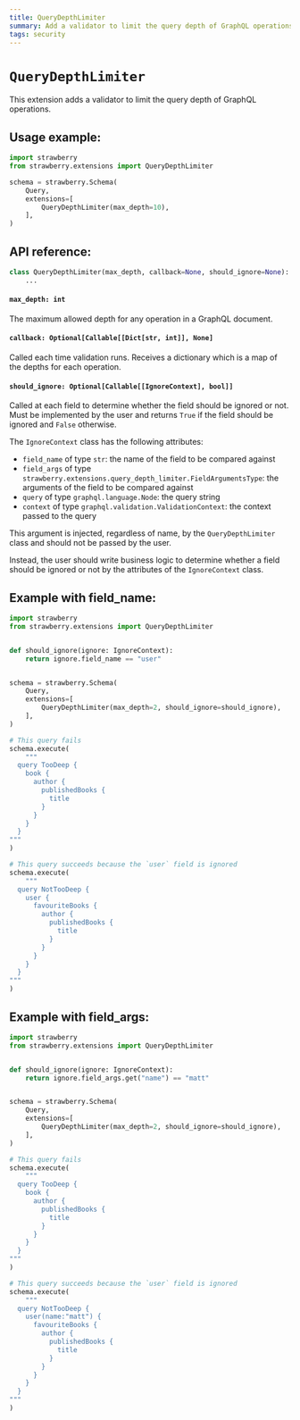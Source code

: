 ```yaml
---
title: QueryDepthLimiter
summary: Add a validator to limit the query depth of GraphQL operations.
tags: security
---
```


# `QueryDepthLimiter`

This extension adds a validator to limit the query depth of GraphQL operations.

## Usage example:

```python
import strawberry
from strawberry.extensions import QueryDepthLimiter

schema = strawberry.Schema(
    Query,
    extensions=[
        QueryDepthLimiter(max_depth=10),
    ],
)
```

## API reference:

```python
class QueryDepthLimiter(max_depth, callback=None, should_ignore=None):
    ...
```

#### `max_depth: int`

The maximum allowed depth for any operation in a GraphQL document.

#### `callback: Optional[Callable[[Dict[str, int]], None]`

Called each time validation runs. Receives a dictionary which is a map of the
depths for each operation.

#### `should_ignore: Optional[Callable[[IgnoreContext], bool]]`

Called at each field to determine whether the field should be ignored or not.
Must be implemented by the user and returns `True` if the field should be
ignored and `False` otherwise.

The `IgnoreContext` class has the following attributes:

- `field_name` of type `str`: the name of the field to be compared against
- `field_args` of type
  `strawberry.extensions.query_depth_limiter.FieldArgumentsType`: the arguments
  of the field to be compared against
- `query` of type `graphql.language.Node`: the query string
- `context` of type `graphql.validation.ValidationContext`: the context passed
  to the query

This argument is injected, regardless of name, by the `QueryDepthLimiter` class
and should not be passed by the user.

Instead, the user should write business logic to determine whether a field
should be ignored or not by the attributes of the `IgnoreContext` class.

## Example with field_name:

```python
import strawberry
from strawberry.extensions import QueryDepthLimiter


def should_ignore(ignore: IgnoreContext):
    return ignore.field_name == "user"


schema = strawberry.Schema(
    Query,
    extensions=[
        QueryDepthLimiter(max_depth=2, should_ignore=should_ignore),
    ],
)

# This query fails
schema.execute(
    """
  query TooDeep {
    book {
      author {
        publishedBooks {
          title
        }
      }
    }
  }
"""
)

# This query succeeds because the `user` field is ignored
schema.execute(
    """
  query NotTooDeep {
    user {
      favouriteBooks {
        author {
          publishedBooks {
            title
          }
        }
      }
    }
  }
"""
)
```

## Example with field_args:

```python
import strawberry
from strawberry.extensions import QueryDepthLimiter


def should_ignore(ignore: IgnoreContext):
    return ignore.field_args.get("name") == "matt"


schema = strawberry.Schema(
    Query,
    extensions=[
        QueryDepthLimiter(max_depth=2, should_ignore=should_ignore),
    ],
)

# This query fails
schema.execute(
    """
  query TooDeep {
    book {
      author {
        publishedBooks {
          title
        }
      }
    }
  }
"""
)

# This query succeeds because the `user` field is ignored
schema.execute(
    """
  query NotTooDeep {
    user(name:"matt") {
      favouriteBooks {
        author {
          publishedBooks {
            title
          }
        }
      }
    }
  }
"""
)
```
